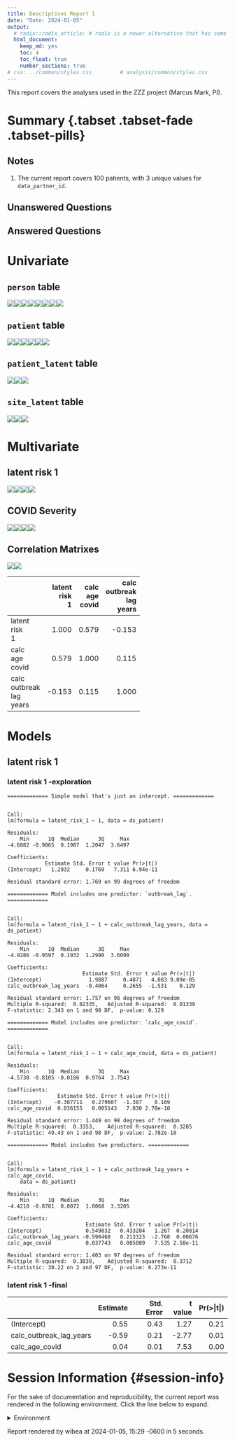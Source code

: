 ```yaml
---
title: Descriptives Report 1
date: "Date: 2024-01-05"
output:
  # radix::radix_article: # radix is a newer alternative that has some advantages over `html_document`.
  html_document:
    keep_md: yes
    toc: 4
    toc_float: true
    number_sections: true
# css: ../common/styles.css         # analysis/common/styles.css
---
```


  This report covers the analyses used in the ZZZ project (Marcus Mark, PI).

<!--  Set the working directory to the repository's base directory; this assumes the report is nested inside of two directories.-->


<!-- Set the report-wide options, and point to the external code file. -->


<!-- Load 'sourced' R files.  Suppress the output when loading sources. -->


<!-- Load packages, or at least verify they're available on the local machine.  Suppress the output when loading packages. -->


<!-- Load any global functions and variables declared in the R file.  Suppress the output. -->


<!-- Declare any global functions specific to a Rmd output.  Suppress the output. -->


<!-- Load the datasets.   -->


<!-- Tweak the datasets.   -->


Summary {.tabset .tabset-fade .tabset-pills}
===========================================================================

Notes
---------------------------------------------------------------------------

1. The current report covers 100 patients, with 3 unique values for `data_partner_id`.


Unanswered Questions
---------------------------------------------------------------------------

Answered Questions
---------------------------------------------------------------------------


Univariate
===========================================================================

`person` table
---------------------------------------------------------------------------

![](figure-png/marginals-person-1.png)<!-- -->![](figure-png/marginals-person-2.png)<!-- -->![](figure-png/marginals-person-3.png)<!-- -->![](figure-png/marginals-person-4.png)<!-- -->![](figure-png/marginals-person-5.png)<!-- -->![](figure-png/marginals-person-6.png)<!-- -->![](figure-png/marginals-person-7.png)<!-- -->![](figure-png/marginals-person-8.png)<!-- -->

`patient` table
---------------------------------------------------------------------------

![](figure-png/marginals-patient-1.png)<!-- -->![](figure-png/marginals-patient-2.png)<!-- -->![](figure-png/marginals-patient-3.png)<!-- -->![](figure-png/marginals-patient-4.png)<!-- -->![](figure-png/marginals-patient-5.png)<!-- -->![](figure-png/marginals-patient-6.png)<!-- -->

`patient_latent` table
---------------------------------------------------------------------------

![](figure-png/marginals-patient_latent-1.png)<!-- -->![](figure-png/marginals-patient_latent-2.png)<!-- -->![](figure-png/marginals-patient_latent-3.png)<!-- -->

`site_latent` table
---------------------------------------------------------------------------

![](figure-png/marginals-site_latent-1.png)<!-- -->![](figure-png/marginals-site_latent-2.png)<!-- -->![](figure-png/marginals-site_latent-3.png)<!-- -->


Multivariate
===========================================================================

latent risk 1
---------------------------------------------------------------------------

![](figure-png/latent-risk-1-1.png)<!-- -->![](figure-png/latent-risk-1-2.png)<!-- -->![](figure-png/latent-risk-1-3.png)<!-- -->![](figure-png/latent-risk-1-4.png)<!-- -->

COVID Severity
---------------------------------------------------------------------------

![](figure-png/covid-severity-1.png)<!-- -->![](figure-png/covid-severity-2.png)<!-- -->![](figure-png/covid-severity-3.png)<!-- -->![](figure-png/covid-severity-4.png)<!-- -->

Correlation Matrixes
---------------------------------------------------------------------------

![](figure-png/correlation-matrixes-1.png)<!-- -->![](figure-png/correlation-matrixes-2.png)<!-- -->

|                                 | latent<br>risk<br>1| calc<br>age<br>covid| calc<br>outbreak<br>lag<br>years|
|:--------------------------------|-------------------:|--------------------:|--------------------------------:|
|latent<br>risk<br>1              |               1.000|                0.579|                           -0.153|
|calc<br>age<br>covid             |               0.579|                1.000|                            0.115|
|calc<br>outbreak<br>lag<br>years |              -0.153|                0.115|                            1.000|


Models
===========================================================================

latent risk 1
---------------------------------------------------------------------------

### latent risk 1 -exploration


```
============= Simple model that's just an intercept. =============
```

```

Call:
lm(formula = latent_risk_1 ~ 1, data = ds_patient)

Residuals:
    Min      1Q  Median      3Q     Max 
-4.6882 -0.9865  0.1987  1.2047  3.6497 

Coefficients:
            Estimate Std. Error t value Pr(>|t|)
(Intercept)   1.2932     0.1769   7.311 6.94e-11

Residual standard error: 1.769 on 99 degrees of freedom
```

```
============= Model includes one predictor: `outbreak_lag`. =============
```

```

Call:
lm(formula = latent_risk_1 ~ 1 + calc_outbreak_lag_years, data = ds_patient)

Residuals:
    Min      1Q  Median      3Q     Max 
-4.9286 -0.9597  0.1932  1.2990  3.6090 

Coefficients:
                        Estimate Std. Error t value Pr(>|t|)
(Intercept)               1.9887     0.4871   4.083 9.09e-05
calc_outbreak_lag_years  -0.4064     0.2655  -1.531    0.129

Residual standard error: 1.757 on 98 degrees of freedom
Multiple R-squared:  0.02335,	Adjusted R-squared:  0.01339 
F-statistic: 2.343 on 1 and 98 DF,  p-value: 0.129
```

```
============= Model includes one predictor: `calc_age_covid`. =============
```

```

Call:
lm(formula = latent_risk_1 ~ 1 + calc_age_covid, data = ds_patient)

Residuals:
    Min      1Q  Median      3Q     Max 
-4.5738 -0.8105 -0.0186  0.9764  3.7543 

Coefficients:
                Estimate Std. Error t value Pr(>|t|)
(Intercept)    -0.387711   0.279607  -1.387    0.169
calc_age_covid  0.036155   0.005143   7.030 2.78e-10

Residual standard error: 1.449 on 98 degrees of freedom
Multiple R-squared:  0.3353,	Adjusted R-squared:  0.3285 
F-statistic: 49.43 on 1 and 98 DF,  p-value: 2.782e-10
```

```
============= Model includes two predictors. =============
```

```

Call:
lm(formula = latent_risk_1 ~ 1 + calc_outbreak_lag_years + calc_age_covid, 
    data = ds_patient)

Residuals:
    Min      1Q  Median      3Q     Max 
-4.4210 -0.8781  0.0072  1.0068  3.3205 

Coefficients:
                         Estimate Std. Error t value Pr(>|t|)
(Intercept)              0.549032   0.433284   1.267  0.20814
calc_outbreak_lag_years -0.590468   0.213323  -2.768  0.00676
calc_age_covid           0.037743   0.005009   7.535 2.58e-11

Residual standard error: 1.403 on 97 degrees of freedom
Multiple R-squared:  0.3839,	Adjusted R-squared:  0.3712 
F-statistic: 30.22 on 2 and 97 DF,  p-value: 6.273e-11
```

### latent risk 1 -final


|                        | Estimate| Std. Error| t value| Pr(>&#124;t&#124;)|
|:-----------------------|--------:|----------:|-------:|------------------:|
|(Intercept)             |     0.55|       0.43|    1.27|               0.21|
|calc_outbreak_lag_years |    -0.59|       0.21|   -2.77|               0.01|
|calc_age_covid          |     0.04|       0.01|    7.53|               0.00|



Session Information {#session-info}
===========================================================================

For the sake of documentation and reproducibility, the current report was rendered in the following environment.  Click the line below to expand.

  <details>
    <summary>Environment <span class="glyphicon glyphicon-plus-sign"></span></summary>
    
    ```
    ─ Session info ───────────────────────────────────────────────────────────────────────────────────
     setting  value
     version  R version 4.3.2 Patched (2023-11-01 r85465 ucrt)
     os       Windows 11 x64 (build 22631)
     system   x86_64, mingw32
     ui       RStudio
     language (EN)
     collate  English_United States.utf8
     ctype    English_United States.utf8
     tz       America/Chicago
     date     2024-01-05
     rstudio  2023.06.1+524 Mountain Hydrangea (desktop)
     pandoc   3.1.5 @ C:/PROGRA~1/Pandoc/ (via rmarkdown)
    
    ─ Packages ───────────────────────────────────────────────────────────────────────────────────────
     ! package         * version    date (UTC) lib source
       archive           1.1.7.9000 2024-01-05 [1] Github (r-lib/archive@e07a493)
       arrow             14.0.0.2   2023-12-02 [1] CRAN (R 4.3.2)
       assertthat        0.2.1      2019-03-21 [1] CRAN (R 4.3.0)
       backports         1.4.1      2021-12-13 [1] CRAN (R 4.3.0)
       base            * 4.3.2      2023-11-02 [?] local
       bit               4.0.5      2022-11-15 [1] CRAN (R 4.3.0)
       bit64             4.0.5      2020-08-30 [1] CRAN (R 4.3.0)
       blob              1.2.4      2023-03-17 [1] CRAN (R 4.3.0)
       bslib             0.6.1      2023-11-28 [1] CRAN (R 4.3.2)
       cachem            1.0.8      2023-05-01 [1] CRAN (R 4.3.0)
       checkmate         2.3.1      2023-12-04 [1] CRAN (R 4.3.2)
       chron             2.3-61     2023-05-02 [1] CRAN (R 4.3.0)
       cli               3.6.2      2023-12-11 [1] CRAN (R 4.3.2)
       colorspace        2.1-0      2023-01-23 [1] CRAN (R 4.3.0)
     P compiler          4.3.2      2023-11-02 [3] local
       config            0.3.2      2023-08-30 [1] CRAN (R 4.3.1)
       corrplot          0.92       2021-11-18 [1] CRAN (R 4.3.0)
       crayon            1.5.2      2022-09-29 [1] CRAN (R 4.3.0)
     P datasets        * 4.3.2      2023-11-02 [3] local
       DBI               1.2.0      2023-12-21 [1] CRAN (R 4.3.2)
       digest            0.6.33     2023-07-07 [1] CRAN (R 4.3.1)
       dplyr             1.1.4      2023-11-17 [1] CRAN (R 4.3.2)
       duckdb            0.9.2-1    2023-11-28 [1] CRAN (R 4.3.2)
       evaluate          0.23       2023-11-01 [1] CRAN (R 4.3.2)
       fansi             1.0.6      2023-12-08 [1] CRAN (R 4.3.2)
       farver            2.1.1      2022-07-06 [1] CRAN (R 4.3.0)
       fastmap           1.1.1      2023-02-24 [1] CRAN (R 4.3.0)
       forcats           1.0.0      2023-01-29 [1] CRAN (R 4.3.0)
       fs                1.6.3      2023-07-20 [1] CRAN (R 4.3.1)
       generics          0.1.3      2022-07-05 [1] CRAN (R 4.3.0)
       ggplot2         * 3.4.4      2023-10-12 [1] CRAN (R 4.3.1)
       glue              1.6.2      2022-02-24 [1] CRAN (R 4.3.0)
     P graphics        * 4.3.2      2023-11-02 [3] local
     P grDevices       * 4.3.2      2023-11-02 [3] local
     P grid              4.3.2      2023-11-02 [3] local
       gsubfn            0.7        2018-03-16 [1] CRAN (R 4.3.0)
       gtable            0.3.4      2023-08-21 [1] CRAN (R 4.3.1)
       highr             0.10       2022-12-22 [1] CRAN (R 4.3.0)
       hms               1.1.3      2023-03-21 [1] CRAN (R 4.3.0)
       htmltools         0.5.7      2023-11-03 [1] CRAN (R 4.3.2)
       jquerylib         0.1.4      2021-04-26 [1] CRAN (R 4.3.0)
       jsonlite          1.8.8      2023-12-04 [1] CRAN (R 4.3.2)
       knitr           * 1.45       2023-10-30 [1] CRAN (R 4.3.2)
       labeling          0.4.3      2023-08-29 [1] CRAN (R 4.3.1)
       lattice           0.22-5     2023-10-24 [3] CRAN (R 4.3.2)
       lifecycle         1.0.4      2023-11-07 [1] CRAN (R 4.3.2)
       lubridate         1.9.3      2023-09-27 [1] CRAN (R 4.3.1)
       magrittr          2.0.3      2022-03-30 [1] CRAN (R 4.3.0)
       Matrix            1.6-4      2023-11-30 [1] CRAN (R 4.3.2)
       memoise           2.0.1      2021-11-26 [1] CRAN (R 4.3.0)
     P methods         * 4.3.2      2023-11-02 [3] local
       mgcv              1.9-1      2023-12-21 [2] CRAN (R 4.3.2)
       munsell           0.5.0      2018-06-12 [1] CRAN (R 4.3.0)
       nlme              3.1-164    2023-11-27 [2] CRAN (R 4.3.2)
       OuhscMunge        0.2.0.9016 2023-12-14 [1] local
     P parallel          4.3.2      2023-11-02 [3] local
       pillar            1.9.0      2023-03-22 [1] CRAN (R 4.3.0)
       pkgconfig         2.0.3      2019-09-22 [1] CRAN (R 4.3.0)
       proto             1.0.0      2016-10-29 [1] CRAN (R 4.3.0)
       purrr             1.0.2      2023-08-10 [1] CRAN (R 4.3.1)
       R6                2.5.1      2021-08-19 [1] CRAN (R 4.3.0)
       readr             2.1.4      2023-02-10 [1] CRAN (R 4.3.0)
       rlang             1.1.2      2023-11-04 [1] CRAN (R 4.3.2)
       rmarkdown         2.25       2023-09-18 [1] CRAN (R 4.3.1)
       RSQLite         * 2.3.4      2023-12-08 [1] CRAN (R 4.3.2)
       rstudioapi        0.15.0     2023-07-07 [1] CRAN (R 4.3.1)
       sass              0.4.8      2023-12-06 [1] CRAN (R 4.3.2)
       scales            1.3.0      2023-11-28 [1] CRAN (R 4.3.2)
       sessioninfo       1.2.2      2021-12-06 [1] CRAN (R 4.3.0)
     P splines           4.3.2      2023-11-02 [3] local
       sqldf             0.4-11     2017-06-28 [1] CRAN (R 4.3.0)
     P stats           * 4.3.2      2023-11-02 [3] local
       TabularManifest   0.2.1      2023-05-25 [1] Github (Melinae/TabularManifest@c50ae48)
     P tcltk             4.3.2      2023-11-02 [3] local
       testit            0.13       2021-04-14 [1] CRAN (R 4.3.0)
       tibble            3.2.1      2023-03-20 [1] CRAN (R 4.3.0)
       tidyr             1.3.0      2023-01-24 [1] CRAN (R 4.3.0)
       tidyselect        1.2.0      2022-10-10 [1] CRAN (R 4.3.0)
       timechange        0.2.0      2023-01-11 [1] CRAN (R 4.3.0)
     P tools             4.3.2      2023-11-02 [3] local
       tzdb              0.4.0      2023-05-12 [1] CRAN (R 4.3.0)
       utf8              1.2.4      2023-10-22 [1] CRAN (R 4.3.2)
     P utils           * 4.3.2      2023-11-02 [3] local
       vctrs             0.6.5      2023-12-01 [1] CRAN (R 4.3.2)
       vroom             1.6.5      2023-12-05 [1] CRAN (R 4.3.2)
       withr             2.5.2      2023-10-30 [1] CRAN (R 4.3.2)
       xfun              0.41       2023-11-01 [1] CRAN (R 4.3.2)
       yaml              2.3.8      2023-12-11 [1] CRAN (R 4.3.2)
    
     [1] D:/projects/r-libraries
     [2] C:/Users/wibea/AppData/Local/R/win-library/4.3
     [3] C:/Program Files/R/R-4.3.2patched/library
    
     P ── Loaded and on-disk path mismatch.
    
    ──────────────────────────────────────────────────────────────────────────────────────────────────
    ```
  </details>



Report rendered by wibea at 2024-01-05, 15:29 -0600 in 5 seconds.
